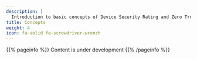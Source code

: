 ```yaml
---
description: |
  Introduction to basic concepts of Device Security Rating and Zero Trust in general.
title: Concepts
weight: 4
icon: fa-solid fa-screwdriver-wrench
---
```


{{% pageinfo %}}
Content is under development
{{% /pageinfo %}}

